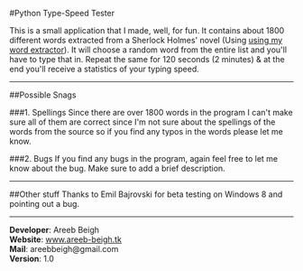 #Python Type-Speed Tester

This is a small application that I made, well, for fun. It contains about 1800 different words extracted from a Sherlock Holmes' novel
(Using <a href="http://www.areeb-beigh.tk/my_works/python/index.html" target="_blank">using my word extractor</a>). It will choose a random word from the entire list and you'll have to type that in. Repeat the same for 120 seconds (2 minutes) & at the end you'll receive a statistics of your typing speed.
<hr>
##Possible Snags

###1. Spellings
Since there are over 1800 words in the program I can't make sure all of them are correct since I'm not sure about the spellings of the words from the source so if you find any typos in the words please let me know.

###2. Bugs
If you find any bugs in the program, again feel free to let me know about the bug. Make sure to add a brief description.
<hr>

##Other stuff
Thanks to Emil Bajrovski for beta testing on Windows 8 and pointing out a bug.
<hr>
<b>Developer</b>: Areeb Beigh<br>
<b>Website</b>: <a href="http://www.areeb-beigh.tk/" id="except" target="_blank">www.areeb-beigh.tk</a><br>
<b>Mail</b>: areebbeigh@gmail.com<br>
<b>Version</b>: 1.0<br>
